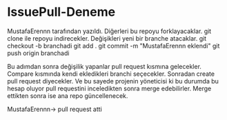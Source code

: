 # IssuePull-Deneme

MustafaErennn tarafından yazıldı. Diğerleri bu repoyu forklayacaklar. git clone ile repoyu indirecekler. Değişikleri yeni bir branche atacaklar.
git checkout -b branchadi
git add .
git commit -m "MustafaErennn eklendi"
git push origin branchadi

Bu adımdan sonra değişilik yapanlar pull request kısmına gelecekler. Compare kısmında kendi ekledikleri branchi seçecekler. Sonradan create pull request diyecekler. Ve bu sayede projenin yöneticisi ki bu durumda bu hesap oluyor pull requestini inceledikten sonra merge edebilirler. Merge ettikten sonra ise ana repo güncellenecek.

MustafaErennn-> pull request atti

